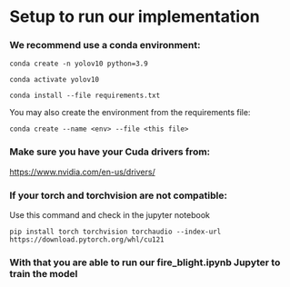# Setup to run our implementation

### We recommend use a conda environment:

`conda create -n yolov10 python=3.9`

`conda activate yolov10`

`conda install --file requirements.txt`

You may also create the environment from the requirements file:

`conda create --name <env> --file <this file>`

### Make sure you have your Cuda drivers from:
https://www.nvidia.com/en-us/drivers/

### If your torch and torchvision are not compatible:
Use this command and check in the jupyter notebook

`pip install torch torchvision torchaudio --index-url https://download.pytorch.org/whl/cu121`

### With that you are able to run our fire_blight.ipynb Jupyter to train the model

